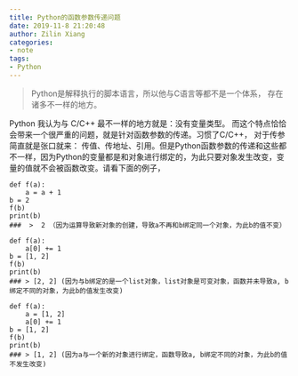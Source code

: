 ```yaml
---
title: Python的函数参数传递问题
date: 2019-11-8 21:20:48
author: Zilin Xiang
categories: 
- note
tags:
- Python
---
```


> Python是解释执行的脚本语言，所以他与C语言等都不是一个体系， 存在诸多不一样的地方。

Python 我认为与 C/C++ 最不一样的地方就是：没有变量类型。 而这个特点恰恰会带来一个很严重的问题，就是针对函数参数的传递。习惯了C/C++， 对于传参简直就是张口就来： 传值、传地址、引用。但是Python函数参数的传递和这些都不一样，因为Python的变量都是和对象进行绑定的，为此只要对象发生改变，变量的值就不会被函数改变。请看下面的例子，
```
def f(a):
	a = a + 1
b = 2
f(b)
print(b)
###  >  2 （因为运算导致新对象的创建，导致a不再和b绑定同一个对象，为此b的值不变）

def f(a):
	a[0] += 1
b = [1, 2]
f(b)
print(b)
### > [2, 2] (因为与b绑定的是一个list对象，list对象是可变对象，函数并未导致a, b绑定不同的对象，为此b的值发生改变)

def f(a):
	a = [1, 2]
	a[0] += 1
b = [1, 2]
f(b)
print(b)
### > [1, 2] (因为a与一个新的对象进行绑定，函数导致a, b绑定不同的对象，为此b的值不发生改变)

```